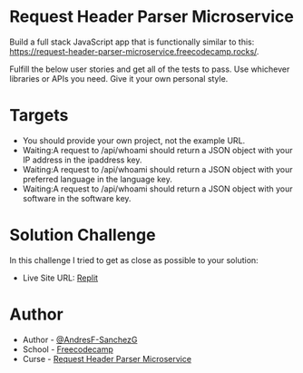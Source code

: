 # Request Header Parser Microservice

Build a full stack JavaScript app that is functionally similar to this: https://request-header-parser-microservice.freecodecamp.rocks/.

Fulfill the below user stories and get all of the tests to pass. Use whichever libraries or APIs you need. Give it your own personal style.

# Targets

- You should provide your own project, not the example URL.
- Waiting:A request to /api/whoami should return a JSON object with your IP address in the ipaddress key.
- Waiting:A request to /api/whoami should return a JSON object with your preferred language in the language key.
- Waiting:A request to /api/whoami should return a JSON object with your software in the software key.
  
# Solution Challenge
In this challenge I tried to get as close as possible to your solution:
- Live Site URL: [Replit](https://replit.com/@AndresF-Sanchez/boilerplate-project-headerparser)

# Author

- Author - [@AndresF-SanchezG](https://github.com/AndresF-SanchezG)
- School - [Freecodecamp](https://www.freecodecamp.org/)
- Curse - [Request Header Parser Microservice](https://www.freecodecamp.org/learn/back-end-development-and-apis/back-end-development-and-apis-projects/request-header-parser-microservice)






